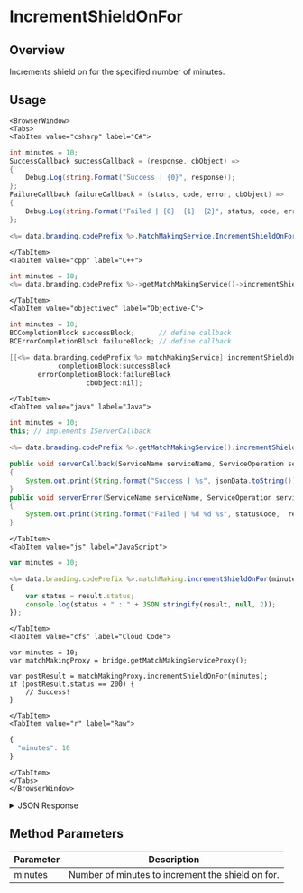 # IncrementShieldOnFor
## Overview
Increments shield on for the specified number of minutes.

<PartialServop service_name="matchMaking" operation_name="INCREMENT_SHIELD_ON_FOR" />

## Usage

```mdx-code-block
<BrowserWindow>
<Tabs>
<TabItem value="csharp" label="C#">
```

```csharp
int minutes = 10;
SuccessCallback successCallback = (response, cbObject) =>
{
    Debug.Log(string.Format("Success | {0}", response));
};
FailureCallback failureCallback = (status, code, error, cbObject) =>
{
    Debug.Log(string.Format("Failed | {0}  {1}  {2}", status, code, error));
};

<%= data.branding.codePrefix %>.MatchMakingService.IncrementShieldOnFor(minutes, successCallback, failureCallback);
```

```mdx-code-block
</TabItem>
<TabItem value="cpp" label="C++">
```

```cpp
int minutes = 10;
<%= data.branding.codePrefix %>->getMatchMakingService()->incrementShieldOnFor(minutes, this);
```

```mdx-code-block
</TabItem>
<TabItem value="objectivec" label="Objective-C">
```

```objectivec
int minutes = 10;
BCCompletionBlock successBlock;      // define callback
BCErrorCompletionBlock failureBlock; // define callback

[[<%= data.branding.codePrefix %> matchMakingService] incrementShieldOnFor:minutes
            completionBlock:successBlock
       errorCompletionBlock:failureBlock
                   cbObject:nil];
```

```mdx-code-block
</TabItem>
<TabItem value="java" label="Java">
```

```java
int minutes = 10;
this; // implements IServerCallback

<%= data.branding.codePrefix %>.getMatchMakingService().incrementShieldOnFor(minutes, this);

public void serverCallback(ServiceName serviceName, ServiceOperation serviceOperation, JSONObject jsonData)
{
    System.out.print(String.format("Success | %s", jsonData.toString()));
}
public void serverError(ServiceName serviceName, ServiceOperation serviceOperation, int statusCode, int reasonCode, String jsonError)
{
    System.out.print(String.format("Failed | %d %d %s", statusCode,  reasonCode, jsonError.toString()));
}
```

```mdx-code-block
</TabItem>
<TabItem value="js" label="JavaScript">
```

```javascript
var minutes = 10;

<%= data.branding.codePrefix %>.matchMaking.incrementShieldOnFor(minutes, result =>
{
	var status = result.status;
	console.log(status + " : " + JSON.stringify(result, null, 2));
});
```

```mdx-code-block
</TabItem>
<TabItem value="cfs" label="Cloud Code">
```

```cfscript
var minutes = 10;
var matchMakingProxy = bridge.getMatchMakingServiceProxy();

var postResult = matchMakingProxy.incrementShieldOnFor(minutes);
if (postResult.status == 200) {
    // Success!
}
```

```mdx-code-block
</TabItem>
<TabItem value="r" label="Raw">
```

```r
{
  "minutes": 10
}
```

```mdx-code-block
</TabItem>
</Tabs>
</BrowserWindow>
```

<details>
<summary>JSON Response</summary>

```json
{
    "status": 200,
    "data": null
}
```
</details>

## Method Parameters
Parameter | Description
--------- | -----------
minutes | Number of minutes to increment the shield on for.



